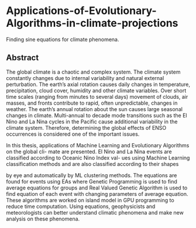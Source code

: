 # Applications-of-Evolutionary-Algorithms-in-climate-projections
Finding sine equations for climate phenomena.

## Abstract

The global climate is a chaotic and complex system. The climate system constantly changes
due to internal variability and natural external perturbation. The earth’s axial rotation causes daily
changes in temperature, precipitation, cloud cover, humidity and other climate variables. Over
short time scales (ranging from minutes to several days) movement of clouds, air masses, and
fronts contribute to rapid, often unpredictable, changes in weather. The earth’s annual rotation
about the sun causes large seasonal changes in climate. Multi-annual to decade mode transitions
such as the El Nino and La Nina cycles in the Pacific cause additional variability in the climate
system. Therefore, determining the global effects of ENSO occurrences is considered one of the
important issues.

In this thesis, applications of Machine Learning and Evolutionary Algorithms on the global cli-
mate are presented. El Nino and La Nina events are classified according to Oceanic Nino Index val-
ues using Machine Learning classification methods and are also classified according to their shapes

by eye and automatically by ML clustering methods. The equations are found for events using EAs
where Genetic Programming is used to find average equations for groups and Real Valued Genetic
Algorithm is used to find equation of each event with changing parameters of average equation.
These algorithms are worked on island model in GPU programming to reduce time computation.
Using equations, geophysicists and meteorologists can better understand climatic phenomena and
make new analysis on these phenomena.
